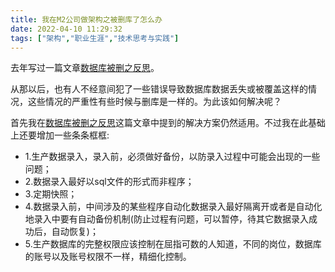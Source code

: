 ```yaml
---
title: 我在M2公司做架构之被删库了怎么办
date: 2022-04-10 11:29:32
tags: ["架构","职业生涯","技术思考与实践"]
---
```

去年写过一篇文章[数据库被删之反思](https://youcongtech.com/2021/05/22/%E6%95%B0%E6%8D%AE%E5%BA%93%E8%A2%AB%E5%88%A0%E4%B9%8B%E5%8F%8D%E6%80%9D/)。

从那以后，也有人不经意间犯了一些错误导致数据库数据丢失或被覆盖这样的情况，这些情况的严重性有些时候与删库是一样的。为此该如何解决呢？
<!--more-->

首先我在[数据库被删之反思](https://youcongtech.com/2021/05/22/%E6%95%B0%E6%8D%AE%E5%BA%93%E8%A2%AB%E5%88%A0%E4%B9%8B%E5%8F%8D%E6%80%9D/)这篇文章中提到的解决方案仍然适用。不过我在此基础上还要增加一些条条框框:

- 1.生产数据录入，录入前，必须做好备份，以防录入过程中可能会出现的一些问题；
- 2.数据录入最好以sql文件的形式而非程序；
- 3.定期快照；
- 4.数据录入前，中间涉及的某些程序自动化数据录入最好隔离开或者是自动化地录入中要有自动备份机制(防止过程有问题，可以暂停，待其它数据录入成功后，自动恢复)；
- 5.生产数据库的完整权限应该控制在屈指可数的人知道，不同的岗位，数据库的账号以及账号权限不一样，精细化控制。